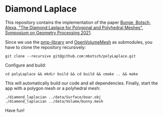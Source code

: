 # Diamond Laplace

This repository contains the implementation of the paper [Bunge, Botsch, Alexa, "The Diamond Laplace for Polygonal and Polyhedral Meshes", Symposium on Geometry Processing 2021](https://ls7-gv.cs.tu-dortmund.de/downloads/publications/2021/sgp21.pdf).

Since we use the [pmp-library](http://www.pmp-library.org/) and [OpenVolumeMesh](https://www.graphics.rwth-aachen.de/software/openvolumemesh/) as submodules, you have to clone the repository recursively:

    git clone --recursive git@github.com:mbotsch/polyLaplace.git

Configure and build:

    cd polyLaplace && mkdir build && cd build && cmake .. && make

This will automatically build our code and all dependencies. Finally, start the app with a polygon mesh or a polyhedral mesh:

    ./diamond_laplacian ../data/Surface/boar.obj
    ./diamond_laplacian ../data/Volume/bunny.mesh

Have fun!
